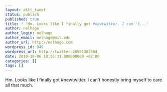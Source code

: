 ```yaml
---
layout: aktt_tweet
status: publish
published: true
title: ! 'Hm. Looks like I finally got #newtwitter. I can''t...'
author: nelhage
author_login: nelhage
author_email: nelhage@mit.edu
author_url: http://nelhage.com
wordpress_id: 949
wordpress_url: http://twitter-26591382684
date: 2010-10-06 18:36:31.000000000 +02:00
categories: []
tags: []
---
```

Hm. Looks like I finally got #newtwitter. I can't honestly bring myself to care all that much.
